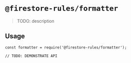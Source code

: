 # `@firestore-rules/formatter`

> TODO: description

## Usage

```
const formatter = require('@firestore-rules/formatter');

// TODO: DEMONSTRATE API
```
